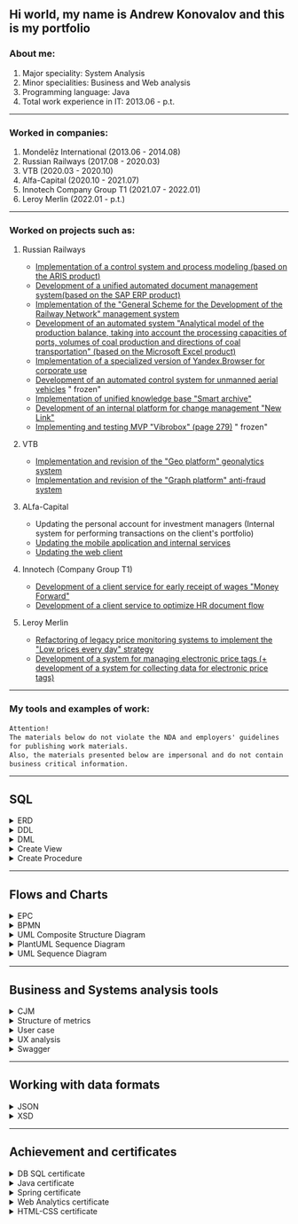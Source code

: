 ## Hi world, my name is Andrew Konovalov and this is my portfolio

### About me:

1. Major speciality: System Analysis
2. Minor specialities: Business and Web analysis
3. Programming language: Java
4. Total work experience in IT: 2013.06 - p.t.

_______________

### Worked in companies:

1. Mondelēz International (2013.06 - 2014.08)
2. Russian Railways (2017.08 - 2020.03)
3. VTB (2020.03 - 2020.10)
4. Alfa-Capital (2020.10 - 2021.07)
5. Innotech Company Group T1 (2021.07 - 2022.01)
6. Leroy Merlin (2022.01 - p.t.)

_______________

### Worked on projects such as:

1. Russian Railways
   * [Implementation of a control system and process modeling (based on the ARIS product)](https://cssrzd.ru/news/asu-bm.html)
   * [Development of a unified automated document management system(based on the SAP ERP product)](https://tekora.ru/proekty/easd-rzhd/)
   * [Implementation of the "General Scheme for the Development of the Railway Network" management system](http://iert.com.ru/general_sxem.html)
   * [Development of an automated system "Analytical model of the production balance, taking into account the processing capacities of ports, volumes of coal production and directions of coal transportation" (based on the Microsoft Excel product)](https://vgudok.com/lenta/pryamoy-ugol-rzhd-holding-zapuskaet-sistemu-raschyota-perevozok-uglya-kotoraya-pomozhet-no-ne)
   * [Implementation of a specialized version of Yandex.Browser for corporate use](https://www.tadviser.ru/index.php/%D0%9F%D1%80%D0%BE%D0%B5%D0%BA%D1%82:%D0%A0%D0%BE%D1%81%D1%81%D0%B8%D0%B9%D1%81%D0%BA%D0%B8%D0%B5_%D0%B6%D0%B5%D0%BB%D0%B5%D0%B7%D0%BD%D1%8B%D0%B5_%D0%B4%D0%BE%D1%80%D0%BE%D0%B3%D0%B8_(%D0%A0%D0%96%D0%94)_(%D0%AF%D0%BD%D0%B4%D0%B5%D0%BA%D1%81.%D0%91%D1%80%D0%B0%D1%83%D0%B7%D0%B5%D1%80))
   * [Development of an automated control system for unmanned aerial vehicles](https://www.cnews.ru/news/top/2020-05-29_rzhd_zastoporili_start_sozdaniya) "
     frozen"
   * [Implementation of unified knowledge base "Smart archive"](https://archive.systems/baza-znaniy-rzd)
   * [Development of an internal platform for change management "New Link"](https://team.rzd.ru/students/projects/3)
   * [Implementing and testing MVP "Vibrobox" (page 279)](http://inno-sbornik.extech.ru/docs/sbornik/sborn_2015_3.pdf) "
     frozen"

2. VTB
   * [Implementation and revision of the "Geo platform" geonalytics system](https://www.vtb.ru/o-banke/press-centr/novosti-i-press-relizy/2020/08/2020-08-11-sovmestnoe-predpriyatie-vtb-i-rostelekoma-vnedryaet-pervuyu-v-rossii-universalnuyu-platfo/)
   * [Implementation and revision of the "Graph platform" anti-fraud system](https://habr.com/ru/company/vtb/blog/524454/)

3. ALfa-Capital
   * Updating the personal account for investment managers (Internal system for performing transactions on the client's
     portfolio)
   * [Updating the mobile application and internal services](https://www.cnews.ru/news/line/2021-09-21_uk_alfakapital_rasshirila)
   * [Updating the web client](https://my.alfacapital.ru/)

4. Innotech (Company Group T1)
   * [Development of a client service for early receipt of wages "Money Forward"](https://www.vtb.ru/o-banke/press-centr/novosti-i-press-relizy/2021/07/2021-07-22-klienty-vtb-smogut-poluchat-zarplatu-v-lyuboy-den/)
   * [Development of a client service to optimize HR document flow](https://www.cnews.ru/news/line/2021-08-12_vtb_otsifruet_kadrovyj_dokumentooborot)

5. Leroy Merlin
   * [Refactoring of legacy price monitoring systems to implement the "Low prices every day" strategy](https://leroymerlin.ru/company/nizkiye-ceny-kazhdiy-den/?utm_referrer=https%3A%2F%2Fwww.google.com%2F)
   * [Development of a system for managing electronic price tags (+ development of a system for collecting data for electronic price tags)](https://tech.leroymerlin.ru/)

_______________

### My tools and examples of work:

```
Attention! 
The materials below do not violate the NDA and employers' guidelines for publishing work materials.
Also, the materials presented below are impersonal and do not contain business critical information.
```

_______________

## SQL

<details><summary>ERD</summary>

![page](schemes/erd_example.jpg)

</details>

<details><summary>DDL</summary>

```sql
drop table if exists categories;
create table categories
(
   id    bigserial primary key,
   title varchar(256)
);

drop table if exists products;
create table products
(
   id          bigserial primary key,
   title       varchar(256),
   price       int,
   category_id bigint REFERENCES categories (id)
);

drop table if exists users;
create table users
(
   id         bigserial primary key,
   first_name varchar(80) not null,
   last_name  varchar(80) not null,
   username   varchar(30) not null,
   password   varchar(80) not null,
   email      varchar(50) unique,
   created_at timestamp default current_timestamp,
   updated_at timestamp default current_timestamp
);

drop table if exists roles;
create table roles
(
   id         bigserial primary key,
   name       varchar(50) not null,
   created_at timestamp default current_timestamp,
   updated_at timestamp default current_timestamp
);

drop table if exists users_roles;
create table users_roles
(
   user_id bigint not null references users (id),
   role_id bigint not null references roles (id),
   primary key (user_id, role_id)
);

drop table if exists orders;
create table orders
(
   id      bigserial primary key,
   user_id bigint references users (id),
   address varchar(255),
   phone   varchar(255),
   price   integer

);

drop table if exists order_items;
create table order_items
(
   id                bigserial primary key,
   order_id          bigint references orders (id),
   product_id        bigint references products (id),
   quantity          integer,
   price_per_product integer,
   price             integer

);

```

</details>

<details><summary>DML</summary>

```sql
insert into products (title, price, category_id)
values ('Bread', 25, 1),
       ('Milk', 80, 1),
       ('Meat', 100, 1),
       ('Juice', 30, 1),
       ('Egg', 50, 1),
       ('Pasta', 40, 1),
       ('Banana', 30, 1),
       ('Cheese', 230, 1),
       ('Rice', 100, 1),
       ('Yoghurt', 60, 1),
       ('Fish', 300, 1),
       ('Nuts', 10, 1),
       ('Chips', 40, 1),
       ('Biscuits', 500, 1),
       ('Ice cream', 55, 1),
       ('Rolls', 335, 1),
       ('Cordial', 255, 1),
       ('Mineral Water', 155, 1),
       ('Pancake', 100, 1),
       ('Butter', 20, 1);


select dp.dept_name, ROUND(AVG(sa.salary), 2) as avg_salary
from salaries as sa,
     dept_emp as de,
     departments as dp
where de.emp_no = sa.emp_no
  and sa.to_date = '9999-01-01'
  and de.dept_no = dp.dept_no
group by de.dept_no, dp.dept_name
order by de.dept_no asc;


select CONCAT(emp.first_name, ', ', emp.last_name) as full_name, MAX(sa.salary) as max_salary
from employees as emp,
     salaries as sa
where emp.emp_no = sa.emp_no
group by full_name
order by max_salary ASC;

select ct.city_id, ct.title_ru, ct.area_ru, rg.region_id, rg.title_ru, cr.country_id, cr.title_ru
from _cities as ct
        left join _countries as cr on cr.country_id = ct.country_id
        left join _regions as rg on rg.country_id = ct.country_id
where ct.title_ru like "Москва"
  and cr.title_ru like "Росс%"
  and rg.title_ru like "Калинин%";
```

</details>


<details><summary>Create View</summary>

```sql 

select @@sql_mode; set @@sql_mode='';
/* формируем скрипт для создание представления view и тестируем */
select 
ee.emp_no,
ee.birth_date,
concat(ee.first_name,' ',ee.last_name) as full_name,
min('women') as gender, ## костыль, чтобы не вкл в группировку это поле
ee.hire_date,
min(if(d.to_date='9999-01-01',d.dept_no,'NO WORK')) tek_dept_no, ## текущий отдел тоже чтобы не включать в группировку
GROUP_CONCAT(DISTINCT t.title  ORDER BY t.emp_no ASC SEPARATOR ', ') title, ## все занимаемые долж-и
GROUP_CONCAT(DISTINCT d.dept_no  ORDER BY d.emp_no ASC SEPARATOR ', ') dept_no ## все отделы в которых работала
from
employees as ee
inner join titles t using(emp_no)
inner join dept_emp d using(emp_no) ## отделы
where ee.gender='F' 
group by ee.emp_no,
ee.birth_date,
full_name,
ee.hire_date;

select * from women_title_dept;

/* создание view */
create or replace view women_title_dept as 
select 
ee.emp_no,
ee.birth_date,
concat(ee.first_name,' ',ee.last_name) full_name,
'women' gender,
ee.hire_date,
min(if(d.to_date='9999-01-01',d.dept_no,'NO WORK')) tek_dept_no,
GROUP_CONCAT(DISTINCT t.title  ORDER BY t.emp_no ASC SEPARATOR ', ') title,
GROUP_CONCAT(DISTINCT d.dept_no  ORDER BY d.emp_no ASC SEPARATOR ', ') dept_no
from
employees ee
inner join titles t using(emp_no)
inner join dept_emp d using(emp_no)
where ee.gender='F'
group by ee.emp_no,
ee.birth_date,
full_name,
hire_date
;

/* тестирование */ 
select GROUP_CONCAT(DISTINCT d.dept_no  ORDER BY d.emp_no ASC SEPARATOR ', ') from dept_emp as d
where d.emp_no = 10010;

```
</details>


<details><summary>Create Procedure</summary>

```sql
drop procedure if exists perevod ;
delimiter //
create procedure perevod(in empl_id int, in dept_new char(4),in hire_date_p date)
begin
declare exit handler for sqlexception
begin
rollback;
select 'что то пошло не так';
end;
start transaction;
if( hire_date_p is null ) then set hire_date_p=curdate();
end if;
UPDATE dept_emp SET to_date = hire_date_p WHERE (emp_no = empl_id) and (to_date = '9999-01-01');
insert dept_emp set emp_no=empl_id, dept_no=dept_new,from_date =hire_date_p,to_date='9999-01-01';
commit;
end//
delimiter ;

call perevod(10001,'d010',null);
```

</details>

_______________

## Flows and Charts

<details><summary>EPC</summary>

![page](/schemes/epc_example-1.png)

</details>

<details><summary>BPMN</summary>

![page](/schemes/bpmn_example.png)

</details>

<details><summary>UML Composite Structure Diagram</summary>

![page](/schemes/javauml.png)

</details>

<details><summary>PlantUML Sequence Diagram</summary>

![page](/schemes/plant_UML_sequence.svg)

</details>

<details><summary>UML Sequence Diagram</summary>

![page](/schemes/sequence_example.png)

</details>

_______________


## Business and Systems analysis tools

<details><summary>CJM</summary>

![page](/images/pad_cjm.jpg)

</details>

<details><summary>Structure of metrics</summary>

![page](/templates/metrics.png)

</details>

<details><summary>User case</summary>

![page](/templates/cases.png)

</details>

<details><summary>UX analysis</summary>

![page](/templates/ux_audit.pdf)

</details>

<details><summary>Swagger</summary>

```swagger

swagger: '2.0'

info:
  version: 1.0.0
  title: Electronic Shelf Labels Management API
  description: 'Public API for Electronic Shelf Labels to build interaction processes with them.'
  contact:
    name: Konovalov Andrew
    

host: esl  ## TBD: fill with host of the actual working API
basePath: /v1 ## TBD: fill with the version of the first API

tags:
  - name: Label

paths:
  /labels/{labelId}/link:
    post:
      tags:
        - Label
      summary: Create a link between the label & items
      description: Setup the shelf label to display information about the given items. The endpoint can configure both 'one label - one item' & 'one label - multiple items' kinds of relationships.
      operationId: linkProductsToLabel
      consumes:
        - application/json
      produces:
        - application/json
      parameters:
        - in: body
          name: labelLink
          description: Information about the link
          required: true
          schema:
            $ref: '#/definitions/labelLink'
        - name: labelId
          in: path
          description: ID of the shelf label
          required: true
          type: string
      responses:
        '204':
          description: The link has been successfully created. The shelf label will show information about the item soon.
        '402':
          description: License for shelf labels management system has been expired.
          schema:
            $ref: '#/definitions/errorResponse'
        '404':
          description: Label with the given ID doesn't exist.
          schema:
            $ref: '#/definitions/errorResponse'
        '405':
          description: Parameters of the link are invalid.
          schema:
            $ref: '#/definitions/errorResponse'
        '500':
          description: Failed to process required operation.
          schema:
            $ref: '#/definitions/errorResponse'
    delete:
      tags:
        - Label
      summary: Remove link between the label & items
      description: Detach the label from all the items that were previously linked to it. The operation has to be done before attaching new items to the label.
      operationId: removeLabelLink
      consumes:
        - application/json
      produces:
        - application/json
      parameters:
        - name: labelId
          in: path
          description: ID of the shelf label
          required: true
          type: string
      responses:
        '204':
          description: The link has been successfully removed. The shelf label is ready to be linked with other items.
        '402':
          description: License for shelf labels management system has been expired.
          schema:
            $ref: '#/definitions/errorResponse'
        '404':
          description: Label with the given ID doesn't exist.
          schema:
            $ref: '#/definitions/errorResponse'
        '500':
          description: Failed to process required operation.
          schema:
            $ref: '#/definitions/errorResponse'
  /labels:blink:
    post:
      tags:
        - Label
      summary: Blink LED on all labels for a given item
      description: Initiate blinking of labels according to the given pattern & duration.
      operationId: blinkLabelsByItem
      consumes:
        - application/json
      produces:
        - application/json
      parameters:
        - in: body
          name: ledConfig
          description: Parameters that control the blinking
          required: true
          schema:
            $ref: '#/definitions/ledConfig'
        - name: lmCode
          in: query
          description: Internal ID of the item
          required: true
          type: string
        - name: locationId
          in: query
          description: ID of the logcation where labels are
          type: number
          required: true
      responses:
        '202':
          description: Labels have started blinking.
        '402':
          description: License for shelf labels management system has been expired.
          schema:
            $ref: '#/definitions/errorResponse'
        '404':
          description: Label with the given ID doesn't exist.
          schema:
            $ref: '#/definitions/errorResponse'
        '405':
          description: Parameters of the LED configuration are invalid.
          schema:
            $ref: '#/definitions/errorResponse'
        '500':
          description: Failed to process required operation.
          schema:
            $ref: '#/definitions/errorResponse'

definitions:
  labelLink:
    type: object
    title: LabelLink
    properties:
      items:
        type: array
        items:
          type: object
          properties:
            gtinMaster:
              type: string
              description: "GTIN of the item (~ barcode)"
              example: "4044996156514"
      locationId:
        type: number
        description: "Id of the location where the item gets sold (~ shop)"
        example: 44

  errorResponse:
    type: object
    title: ErrorResponse
    properties:
      errors:
        type: array
        items:
          type: object
          properties:
            title:
              type: string
              description: 'Short name of the error'
            details:
              type: string
              description: 'Detailed message describing the error'

  ledConfig:
    type: object
    title: LedConfuguration
    properties:
      color:
        type: string
        description: 'Color of the LED. Supported values are: BLUE, ...' ## TBD: investigate the supported values
        example: BLUE
      duration:
        type: object ## TBD: investigate the available configuration
        description: 'Duration of the blinking'
      pattern:
        type: object
        properties:
          name:
            type: string
            description: 'Name of the preconfigured blinking pattern. Contact the development team to setup one for your use-case.'

```

</details>

_______________


## Working with data formats

<details><summary>JSON</summary>

```json

/*GET .screen-information */

{
  "header": {
    "title": "",
    "description": ""
  },
  "mainBenefit": {
    "benefit": [
      {
        "iconName": "",
        "title": ""
      },
      {
        "iconName": "",

        "title": ""

      },
    ],
    "description": "",
    "containerText": "",
    "disclaimer": ""
  },
  "howIsWork": {
    "list": [
      {
        "orderNumber": ,
        "title": ""
      },
    ],
    "disclaimer": "",
    "containerText": ""
  },
  "agreement": {
    "title": "",
    "docUrl": ""
  }
}

```

</details>

<details><summary>XSD</summary>

```xml

<?xml version="1.0" encoding="utf-8" ?>
<xs:schema
        xmlns:xs="http://www.w3.org/2001/XMLSchema"
        xmlns:tns="http://www.test.com/webapp/springapp/ws/products"
        targetNamespace="http://www.test.com/webapp/springapp/ws/products" elementFormDefault="qualified">

    <xs:element name="getAllProductsRequest">
        <xs:complexType/>
    </xs:element>


    <xs:element name="getAllProductsResponse">
        <xs:complexType>
            <xs:sequence>
                <xs:element name="products" maxOccurs="unbounded" type="tns:product"/>
            </xs:sequence>
        </xs:complexType>
    </xs:element>

    <xs:complexType name="product">
        <xs:sequence>
            <xs:element name="id" type="xs:long"/>
            <xs:element name="title" type="xs:string"/>
            <xs:element name="price" type="xs:int"/>
            <xs:element name="categoryTitle" type="xs:string"/>
        </xs:sequence>
    </xs:complexType>
</xs:schema>

```

</details>


_______________

## Achievement and certificates

<details><summary>DB SQL certificate</summary>

![page](/certificates/db.en.pdf)

</details>

<details><summary>Java certificate</summary>

![page](/certificates/java.en.pdf)

</details>

<details><summary>Spring certificate</summary>

![page](/certificates/spring.en.pdf)

</details>

<details><summary>Web Analytics certificate</summary>

![page](/certificates/WA.en.pdf)

</details>

<details><summary>HTML-CSS certificate</summary>

![page](/certificates/html_css.en.pdf)

</details>